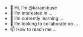 - 👋 Hi, I’m @karamibuse
- 👀 I’m interested in ...
- 🌱 I’m currently learning ...
- 💞️ I’m looking to collaborate on ...
- 📫 How to reach me ...

<!---
karamibuse/karamibuse is a ✨ special ✨ repository because its `README.md` (this file) appears on your GitHub profile.
You can click the Preview link to take a look at your changes.
--->
